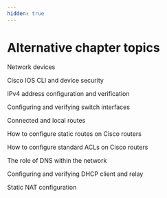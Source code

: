```yaml
---
hidden: true
---
```


# Alternative chapter topics

Network devices

Cisco IOS CLI and device security

IPv4 address configuration and verification

Configuring and verifying switch interfaces

Connected and local routes

How to configure static routes on Cisco routers

How to configure standard ACLs on Cisco routers

The role of DNS within the network

Configuring and verifying DHCP client and relay

Static NAT configuration
